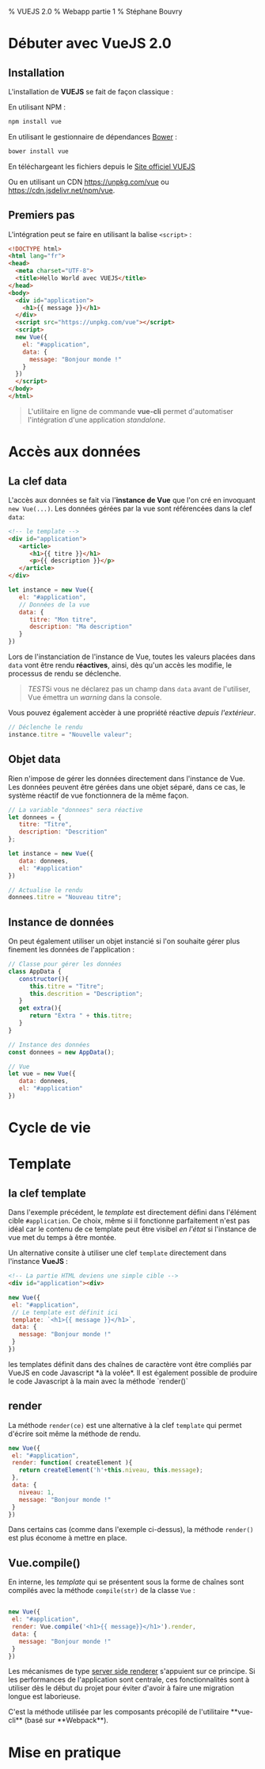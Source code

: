 % VUEJS 2.0
% Webapp partie 1
% Stéphane Bouvry

# Débuter avec VueJS 2.0

## Installation

L'installation de **VUEJS** se fait de façon classique :

En utilisant NPM :
```bash
npm install vue
```

En utilisant le gestionnaire de dépendances [Bower](https://bower.io/) :
```bash
bower install vue
```

En téléchargeant les fichiers depuis le [Site officiel VUEJS](https://vuejs.org/)

Ou en utilisant un CDN <https://unpkg.com/vue> ou <https://cdn.jsdelivr.net/npm/vue>.


## Premiers pas

L'intégration peut se faire en utilisant la balise `<script>` :

```html
<!DOCTYPE html>
<html lang="fr">
<head>
  <meta charset="UTF-8">
  <title>Hello World avec VUEJS</title>
</head>
<body>
  <div id="application">
    <h1>{{ message }}</h1>
  </div>
  <script src="https://unpkg.com/vue"></script>
  <script>
  new Vue({
    el: "#application",
    data: {
      message: "Bonjour monde !"
    }
  })
  </script>
</body>
</html>
```

> L'utilitaire en ligne de commande **vue-cli** permet d'automatiser l'intégration d'une application *standalone*.

# Accès aux données

## La clef data
L'accès aux données se fait via l'**instance de Vue** que l'on cré en invoquant `new Vue(...)`. Les données gérées par la vue sont référencées dans la clef `data`:

```html
<!-- le template -->
<div id="application">
   <article>
      <h1>{{ titre }}</h1>
      <p>{{ description }}</p>
   </article>
</div>   
```

```js
let instance = new Vue({
   el: "#application",
   // Données de la vue
   data: {
      titre: "Mon titre",
      description: "Ma description"
   }
})
```

Lors de l'instanciation de l'instance de Vue, toutes les valeurs placées dans `data` vont être rendu **réactives**, ainsi, dès qu'un accès les modifie, le processus de rendu se déclenche.

><i>TEST</i>Si vous ne déclarez pas un champ dans `data` avant de l'utiliser, Vue émettra un *warning* dans la console.

Vous pouvez également accèder à une propriété réactive *depuis l'extérieur*.

```js
// Déclenche le rendu
instance.titre = "Nouvelle valeur";
```

## Objet data

Rien n'impose de gérer les données directement dans l'instance de Vue. Les données peuvent être gérées dans une objet séparé, dans ce cas, le système réactif de vue fonctionnera de la même façon.

```js
// La variable "donnees" sera réactive
let donnees = {
   titre: "Titre",
   description: "Descrition"
};

let instance = new Vue({
   data: donnees,
   el: "#application"
})

// Actualise le rendu
donnees.titre = "Nouveau titre";
```

## Instance de données

On peut également utiliser un objet instancié si l'on souhaite gérer plus finement les données de l'application :

```js
// Classe pour gérer les données
class AppData {
   constructor(){
      this.titre = "Titre";
      this.descrition = "Description";
   }
   get extra(){
      return "Extra " + this.titre;
   }
}

// Instance des données
const donnees = new AppData();

// Vue
let vue = new Vue({
   data: donnees,
   el: "#application"
})
```

# Cycle de vie


# Template

## la clef template


Dans l'exemple précédent, le *template* est directement défini dans l'élément cible `#application`. Ce choix, même si il fonctionne parfaitement n'est pas idéal car le contenu de ce template peut être visibel *en l'état* si l'instance de vue met du temps à être montée.

Un alternative consite à utiliser une clef `template` directement dans l'instance **VueJS** :

```html
<!-- La partie HTML deviens une simple cible -->
<div id="application"><div>
```

```js
new Vue({
 el: "#application",
 // Le template est définit ici
 template: `<h1>{{ message }}</h1>`,
 data: {
   message: "Bonjour monde !"
 }
})
```

<div class="info">
les templates définit dans des chaînes de caractère vont être compliés par VueJS en code Javascript *à la volée*. Il est également possible de produire le code Javascript à la main avec la méthode `render()`
</div>

## render

La méthode `render(ce)` est une alternative à la clef `template` qui permet d'écrire soit même la méthode de rendu.

```js
new Vue({
 el: "#application",
 render: function( createElement ){
   return createElement('h'+this.niveau, this.message);
 },
 data: {
   niveau: 1,
   message: "Bonjour monde !"
 }
})
```

Dans certains cas (comme dans l'exemple ci-dessus), la méthode `render()` est plus économe à mettre en place.

## Vue.compile()

En interne, les *template* qui se présentent sous la forme de chaînes sont compilés avec la méthode `compile(str)` de la classe `Vue` :

```js

new Vue({
 el: "#application",
 render: Vue.compile('<h1>{{ message}}</h1>').render,
 data: {
   message: "Bonjour monde !"
 }
})
```

Les mécanismes de type [server side renderer](https://fr.vuejs.org/v2/guide/ssr.html) s'appuient sur ce principe. Si les performances de l'application sont centrale, ces fonctionnalités sont à utiliser dès le début du projet pour éviter d'avoir à faire une migration longue est laborieuse.

<div class="info">
C'est la méthode utilisée par les composants précopilé de l'utilitaire **vue-cli** (basé sur **Webpack**).
</div>


# Mise en pratique
